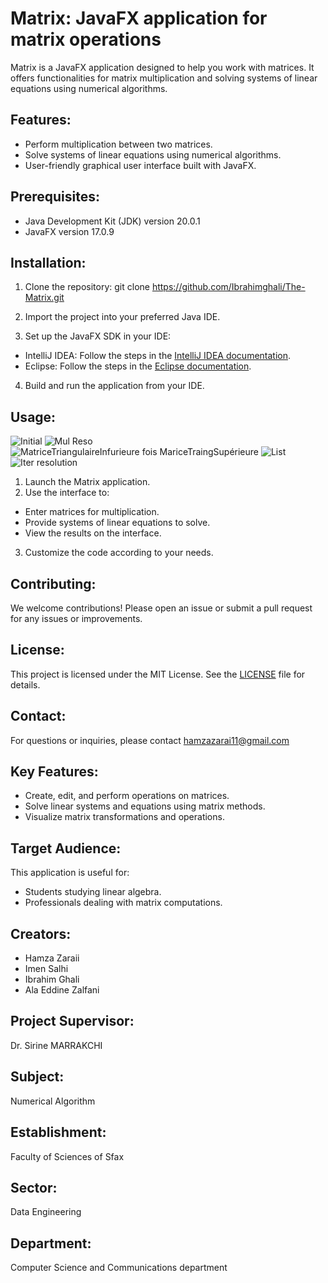 # Matrix: JavaFX application for matrix operations

Matrix is a JavaFX application designed to help you work with matrices. It offers functionalities for matrix multiplication and solving systems of linear equations using numerical algorithms.

## Features:

- Perform multiplication between two matrices.
- Solve systems of linear equations using numerical algorithms.
- User-friendly graphical user interface built with JavaFX.

## Prerequisites:

- Java Development Kit (JDK) version 20.0.1
- JavaFX version 17.0.9

## Installation:

1. Clone the repository:
git clone https://github.com/Ibrahimghali/The-Matrix.git
2. Import the project into your preferred Java IDE.

3. Set up the JavaFX SDK in your IDE:
- IntelliJ IDEA: Follow the steps in the [IntelliJ IDEA documentation](https://www.jetbrains.com/help/idea/javafx.html).
- Eclipse: Follow the steps in the [Eclipse documentation](https://openjfx.io/openjfx-docs/#IDE-Eclipse).

4. Build and run the application from your IDE.

## Usage:
![Initial](https://github.com/Ibrahimghali/The-Matrix/assets/98592824/e4f39369-9f4b-49a0-b70b-a8d80af19f9c)
![Mul Reso](https://github.com/Ibrahimghali/The-Matrix/assets/98592824/86a9b101-c681-4345-8e07-33d76e7a6a34)
![MatriceTriangulaireInfurieure fois  MariceTraingSupérieure](https://github.com/Ibrahimghali/The-Matrix/assets/98592824/6bc9ccce-e5c4-4c12-80f9-bd97b95aa4ee)
![List](https://github.com/Ibrahimghali/The-Matrix/assets/98592824/257bf11e-898a-481b-945a-514cc10981bf)
![Iter resolution](https://github.com/Ibrahimghali/The-Matrix/assets/98592824/9a71ed0d-8883-4215-ab5e-dac5bbdbaa5a)

1. Launch the Matrix application.
2. Use the interface to:
- Enter matrices for multiplication.
- Provide systems of linear equations to solve.
- View the results on the interface.
3. Customize the code according to your needs.

## Contributing:

We welcome contributions! Please open an issue or submit a pull request for any issues or improvements.

## License:

This project is licensed under the MIT License. See the [LICENSE](./LICENSE) file for details.

## Contact:

For questions or inquiries, please contact hamzazarai11@gmail.com

## Key Features:

- Create, edit, and perform operations on matrices.
- Solve linear systems and equations using matrix methods.
- Visualize matrix transformations and operations.

## Target Audience:

This application is useful for:

- Students studying linear algebra.
- Professionals dealing with matrix computations.

## Creators:

- Hamza Zaraii
- Imen Salhi
- Ibrahim Ghali
- Ala Eddine Zalfani

## Project Supervisor:

Dr. Sirine MARRAKCHI

## Subject:

Numerical Algorithm

## Establishment:

Faculty of Sciences of Sfax

## Sector:

Data Engineering

## Department:

Computer Science and Communications department
